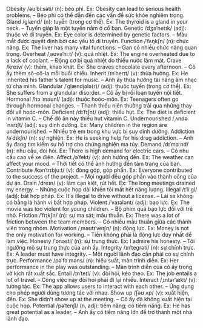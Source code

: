 Obesity /əʊˈbiːsəti/ (n): béo phì. Ex: Obesity can lead to serious health problems. – Béo phì có thể dẫn đến các vấn đề sức khỏe nghiêm trọng.
Gland /ɡlænd/ (n): tuyến (trong cơ thể). Ex: The thyroid is a gland in your neck. – Tuyến giáp là một tuyến nằm ở cổ bạn.
Genetic /dʒəˈnetɪk/ (adj): thuộc về di truyền. Ex: Eye color is determined by genetic factors. – Màu mắt được quyết định bởi các yếu tố di truyền.
Function /ˈfʌŋkʃn/ (n): chức năng. Ex: The liver has many vital functions. – Gan có nhiều chức năng quan trọng.
Overheat /ˌəʊvəˈhiːt/ (v): quá nhiệt. Ex: The engine overheated due to a lack of coolant. – Động cơ bị quá nhiệt do thiếu nước làm mát.
Crave /kreɪv/ (v): thèm, khao khát. Ex: She craves chocolate every afternoon. – Cô ấy thèm sô-cô-la mỗi buổi chiều.
Inherit /ɪnˈherɪt/ (v): thừa hưởng. Ex: He inherited his father's talent for music. – Anh ấy thừa hưởng tài năng âm nhạc từ cha mình.
Glandular /ˈɡlændjələ(r)/ (adj): thuộc tuyến (trong cơ thể). Ex: She suffers from a glandular disorder. – Cô ấy bị rối loạn tuyến nội tiết.
Hormonal /hɔːˈməʊnl/ (adj): thuộc hoóc-môn. Ex: Teenagers often go through hormonal changes. – Thanh thiếu niên thường trải qua những thay đổi về hoóc-môn.
Deficient /dɪˈfɪʃnt/ (adj): thiếu hụt. Ex: The diet is deficient in vitamin C. – Chế độ ăn này thiếu hụt vitamin C.
Undernourished /ˌʌndəˈnʌrɪʃt/ (adj): suy dinh dưỡng. Ex: Many children in the region are undernourished. – Nhiều trẻ em trong khu vực bị suy dinh dưỡng.
Addiction /əˈdɪkʃn/ (n): sự nghiện. Ex: He is seeking help for his drug addiction. – Anh ấy đang tìm kiếm sự hỗ trợ cho chứng nghiện ma túy.
Demand /dɪˈmɑːnd/ (n): nhu cầu, đòi hỏi. Ex: There is high demand for electric cars. – Có nhu cầu cao về xe điện.
Affect /əˈfekt/ (v): ảnh hưởng đến. Ex: The weather can affect your mood. – Thời tiết có thể ảnh hưởng đến tâm trạng của bạn.
Contribute /kənˈtrɪbjuːt/ (v): đóng góp, góp phần. Ex: Everyone contributed to the success of the project. – Mọi người đều góp phần vào thành công của dự án.
Drain /dreɪn/ (v): làm cạn kiệt, rút hết. Ex: The long meetings drained my energy. – Những cuộc họp dài khiến tôi mất hết năng lượng.
Illegal /ɪˈliːɡl/ (adj): bất hợp pháp. Ex: It's illegal to drive without a license. – Lái xe không có bằng là hành vi bất hợp pháp.
Violent /ˈvaɪələnt/ (adj): bạo lực. Ex: The movie was too violent for young children. – Bộ phim quá bạo lực đối với trẻ nhỏ.
Friction /ˈfrɪkʃn/ (n): sự ma sát; mâu thuẫn. Ex: There was a lot of friction between the team members. – Có nhiều mâu thuẫn giữa các thành viên trong nhóm.
Motivation /ˌməʊtɪˈveɪʃn/ (n): động lực. Ex: Money is not the only motivation for working. – Tiền không phải là động lực duy nhất để làm việc.
Honesty /ˈɒnəsti/ (n): sự trung thực. Ex: I admire his honesty. – Tôi ngưỡng mộ sự trung thực của anh ấy.
Integrity /ɪnˈteɡrəti/ (n): sự chính trực. Ex: A leader must have integrity. – Một người lãnh đạo cần phải có sự chính trực.
Performance /pəˈfɔːməns/ (n): hiệu suất, màn trình diễn. Ex: Her performance in the play was outstanding. – Màn trình diễn của cô ấy trong vở kịch rất xuất sắc.
Entail /ɪnˈteɪl/ (v): đòi hỏi, kéo theo. Ex: The job entails a lot of travel. – Công việc này đòi hỏi phải đi lại nhiều.
Interact /ˌɪntərˈækt/ (v): tương tác. Ex: The app allows users to interact with each other. – Ứng dụng cho phép người dùng tương tác với nhau.
Show up /ʃəʊ ʌp/ (v): xuất hiện, đến. Ex: She didn't show up at the meeting. – Cô ấy đã không xuất hiện tại cuộc họp.
Potential /pəˈtenʃl/ (n, adj): tiềm năng; có tiềm năng. Ex: He has great potential as a leader. – Anh ấy có tiềm năng lớn để trở thành một nhà lãnh đạo.
